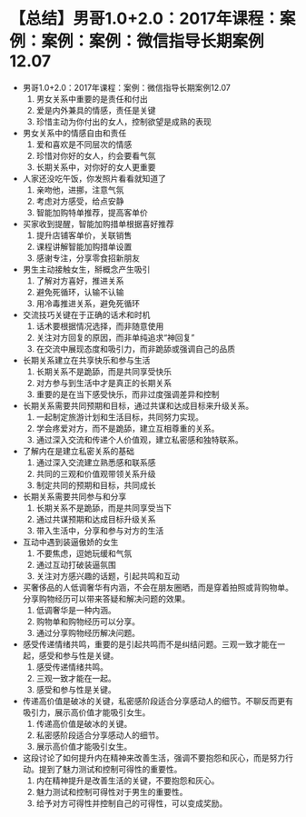 # 【总结】男哥1.0+2.0：2017年课程：案例：案例：案例：微信指导长期案例12.07

-   男哥1.0+2.0：2017年课程：案例：微信指导长期案例12.07
    1.  男女关系中重要的是责任和付出
    2.  爱是内外兼具的情感，责任是关键
    3.  珍惜主动为你付出的女人，控制欲望是成熟的表现
-   男女关系中的情感自由和责任
    1.  爱和喜欢是不同层次的情感
    2.  珍惜对你好的女人，约会要看气氛
    3.  长期关系中，对你好的女人更重要
-   人家还没吃午饭，你发照片看看就知道了
    1.  亲吻他，进挪，注意气氛
    2.  考虑对方感受，给点安静
    3.  智能加购特单推荐，提高客单价
-   买家收到提醒，智能加购措单根据喜好推荐
    1.  提升店铺客单价，关联销售
    2.  课程讲解智能加购措单设置
    3.  感谢专注，分享零食招新朋友
-   男生主动接触女生，掰概念产生吸引
    1.  了解对方喜好，推进关系
    2.  避免死循环，认输不认输
    3.  用冷毒推进关系，避免死循环
-   交流技巧关键在于正确的话术和时机
    1.  话术要根据情况选择，而非随意使用
    2.  关注对方回复的原因，而非单纯追求“神回复”
    3.  在交流中展现态度和吸引力，而非跪舔或强调自己的品质
-   长期关系建立在共享快乐和参与生活
    1.  长期关系不是跪舔，而是共同享受快乐
    2.  对方参与到生活中才是真正的长期关系
    3.  重要的是在当下感受快乐，而非过度强调差异和控制
-   长期关系需要共同预期和目标，通过共谋和达成目标来升级关系。
    1.  一起制定旅游计划和生活目标，共同努力实现。
    2.  学会疼爱对方，而不是跪舔，建立互相尊重的关系。
    3.  通过深入交流和传递个人价值观，建立私密感和独特联系。
-   了解内在是建立私密关系的基础
    1.  通过深入交流建立熟悉感和联系感
    2.  共同的三观和价值观带领关系升级
    3.  制定共同的预期和目标，共同成长
-   长期关系需要共同参与和分享
    1.  长期关系不是跪舔，而是共同享受当下
    2.  通过共谋预期和达成目标升级关系
    3.  带入生活中，分享和参与对方的生活
-   互动中遇到装逼傲娇的女生
    1.  不要焦虑，逗她玩缓和气氛
    2.  通过互动打破装逼氛围
    3.  关注对方感兴趣的话题，引起共鸣和互动
-   买奢侈品的人低调奢华有内涵，不会在朋友圈晒，而是穿着拍照或背购物单。分享购物经历可以带来答疑和解决问题的效果。
    1.  低调奢华是一种内涵。
    2.  购物单和购物经历可以分享。
    3.  通过分享购物经历解决问题。
-   感受传递情绪共鸣，重要的是引起共鸣而不是纠结问题。三观一致才能在一起，感受和参与性是关键。
    1.  感受传递情绪共鸣。
    2.  三观一致才能在一起。
    3.  感受和参与性是关键。
-   传递高价值是破冰的关键，私密感阶段适合分享感动人的细节。不聊反而更有吸引力，展示高价值才能吸引女生。
    1.  传递高价值是破冰的关键。
    2.  私密感阶段适合分享感动人的细节。
    3.  展示高价值才能吸引女生。
-   这段讨论了如何提升内在精神来改善生活，强调不要抱怨和灰心，而是努力行动。提到了魅力测试和控制可得性的重要性。
    1.  内在精神提升是改善生活的关键，不要抱怨和灰心。
    2.  魅力测试和控制可得性对于男生的重要性。
    3.  给予对方可得性并控制自己的可得性，可以变成奖励。